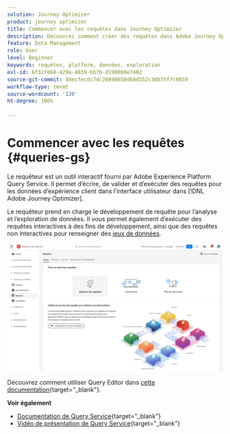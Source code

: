 ```yaml
---
solution: Journey Optimizer
product: journey optimizer
title: Commencer avec les requêtes dans Journey Optimizer
description: Découvrez comment créer des requêtes dans Adobe Journey Optimizer
feature: Data Management
role: User
level: Beginner
keywords: requêtes, platform, données, exploration
exl-id: 6f32f068-429a-4039-bb76-d190069e7402
source-git-commit: d4ecfecdc74c26890658d68d352c36b75f7c9039
workflow-type: tm+mt
source-wordcount: '120'
ht-degree: 100%

---
```


# Commencer avec les requêtes {#queries-gs}

Le requêteur est un outil interactif fourni par Adobe Experience Platform Query Service. Il permet d’écrire, de valider et d’exécuter des requêtes pour les données d’expérience client dans l’interface utilisateur dans [!DNL Adobe Journey Optimizer].

Le requêteur prend en charge le développement de requête pour l’analyse et l’exploration de données. Il vous permet également d’exécuter des requêtes interactives à des fins de développement, ainsi que des requêtes non interactives pour renseigner des [jeux de données](get-started-datasets.md).

![](assets/queries-home.png)

Découvrez comment utiliser Query Editor dans [cette documentation](https://experienceleague.adobe.com/docs/experience-platform/query/ui/user-guide.html?lang=fr){target="_blank"}.

**Voir également**

* [Documentation de Query Service](https://experienceleague.adobe.com/docs/experience-platform/query/home.html?lang=fr){target="_blank"}
* [Vidéo de présentation de Query Service](https://experienceleague.adobe.com/docs/platform-learn/tutorials/queries/understanding-query-service.html?lang=fr){target="_blank"}
